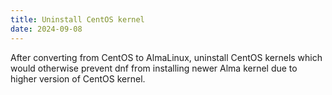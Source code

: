 ```yaml
---
title: Uninstall CentOS kernel
date: 2024-09-08
---
```


After converting from CentOS to AlmaLinux, uninstall CentOS kernels which would otherwise prevent dnf from installing newer Alma kernel due to higher version of CentOS kernel.
